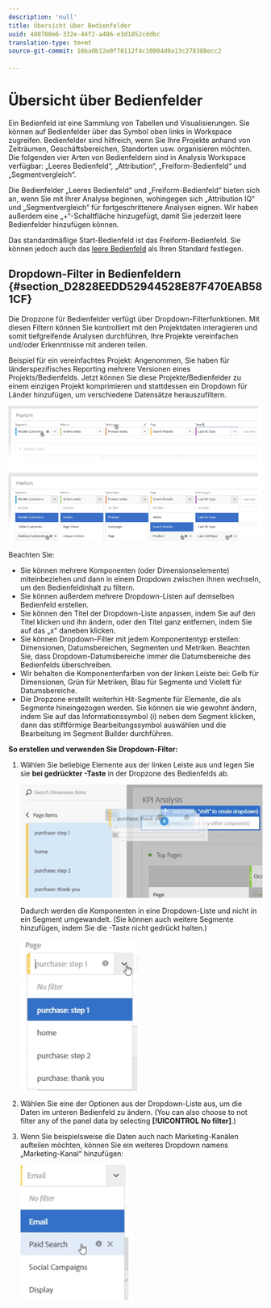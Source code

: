 ```yaml
---
description: 'null'
title: Übersicht über Bedienfelder
uuid: 480700e6-332e-44f2-a486-e3d1852cddbc
translation-type: tm+mt
source-git-commit: 16ba0b12e0f70112f4c10804d0a13c278388ecc2

---
```



# Übersicht über Bedienfelder

Ein Bedienfeld ist eine Sammlung von Tabellen und Visualisierungen. Sie können auf Bedienfelder über das Symbol oben links in Workspace zugreifen. Bedienfelder sind hilfreich, wenn Sie Ihre Projekte anhand von Zeiträumen, Geschäftsbereichen, Standorten usw. organisieren möchten. Die folgenden vier Arten von Bedienfeldern sind in Analysis Workspace verfügbar: „Leeres Bedienfeld“, „Attribution“, „Freiform-Bedienfeld“ und „Segmentvergleich“.

Die Bedienfelder „Leeres Bedienfeld“ und „Freiform-Bedienfeld“ bieten sich an, wenn Sie mit Ihrer Analyse beginnen, wohingegen sich „Attribution IQ“ und „Segmentvergleich“ für fortgeschrittenere Analysen eignen. Wir haben außerdem eine „+“-Schaltfläche hinzugefügt, damit Sie jederzeit leere Bedienfelder hinzufügen können.

Das standardmäßige Start-Bedienfeld ist das Freiform-Bedienfeld. Sie können jedoch auch das [leere Bedienfeld](/help/analyze/analysis-workspace/c-panels/blank-panel.md) als Ihren Standard festlegen.

## Dropdown-Filter in Bedienfeldern  {#section_D2828EEDD52944528E87F470EAB581CF}

Die Dropzone für Bedienfelder verfügt über Dropdown-Filterfunktionen. Mit diesen Filtern können Sie kontrolliert mit den Projektdaten interagieren und somit tiefgreifende Analysen durchführen, Ihre Projekte vereinfachen und/oder Erkenntnisse mit anderen teilen.

Beispiel für ein vereinfachtes Projekt: Angenommen, Sie haben für länderspezifisches Reporting mehrere Versionen eines Projekts/Bedienfelds. Jetzt können Sie diese Projekte/Bedienfelder zu einem einzigen Projekt komprimieren und stattdessen ein Dropdown für Länder hinzufügen, um verschiedene Datensätze herauszufiltern.

![](assets/dropdowns.png)

Beachten Sie:

* Sie können mehrere Komponenten (oder Dimensionselemente) miteinbeziehen und dann in einem Dropdown zwischen ihnen wechseln, um den Bedienfeldinhalt zu filtern.
* Sie können außerdem mehrere Dropdown-Listen auf demselben Bedienfeld erstellen.
* Sie können den Titel der Dropdown-Liste anpassen, indem Sie auf den Titel klicken und ihn ändern, oder den Titel ganz entfernen, indem Sie auf das „x“ daneben klicken.
* Sie können Dropdown-Filter mit jedem Komponententyp erstellen: Dimensionen, Datumsbereichen, Segmenten und Metriken. Beachten Sie, dass Dropdown-Datumsbereiche immer die Datumsbereiche des Bedienfelds überschreiben.
* Wir behalten die Komponentenfarben von der linken Leiste bei: Gelb für Dimensionen, Grün für Metriken, Blau für Segmente und Violett für Datumsbereiche.
* Die Dropzone erstellt weiterhin Hit-Segmente für Elemente, die als Segmente hineingezogen werden. Sie können sie wie gewohnt ändern, indem Sie auf das Informationssymbol (i) neben dem Segment klicken, dann das stiftförmige Bearbeitungssymbol auswählen und die Bearbeitung im Segment Builder durchführen.

**So erstellen und verwenden Sie Dropdown-Filter:**

1. Wählen Sie beliebige Elemente aus der linken Leiste aus und legen Sie sie **bei gedrückter -Taste** in der Dropzone des Bedienfelds ab.

   ![](assets/create_dropdown.png)

   Dadurch werden die Komponenten in eine Dropdown-Liste und nicht in ein Segment umgewandelt. (Sie können auch weitere Segmente hinzufügen, indem Sie die -Taste nicht gedrückt halten.)

   ![](assets/dropdown.png)

1. Wählen Sie eine der Optionen aus der Dropdown-Liste aus, um die Daten im unteren Bedienfeld zu ändern. (You can also choose to not filter any of the panel data by selecting **[!UICONTROL No filter]**.)
1. Wenn Sie beispielsweise die Daten auch nach Marketing-Kanälen aufteilen möchten, können Sie ein weiteres Dropdown namens „Marketing-Kanal“ hinzufügen:

   ![](assets/mc_dropdown.png)

